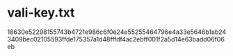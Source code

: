 # vali-key.txt
18630e52298155743b4721e986c6f0e24e55255464796e4a33e5646b1ab243409bec02105593ffde175357a1d48fffdf4ac2ebff001f2a5d14e63badd06f06eb
